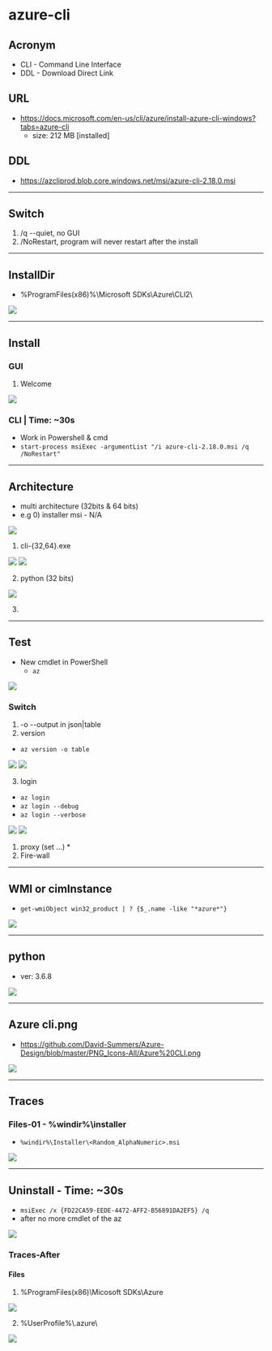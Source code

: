# azure-cli

## Acronym
* CLI - Command Line Interface
* DDL - Download Direct Link

## URL
* https://docs.microsoft.com/en-us/cli/azure/install-azure-cli-windows?tabs=azure-cli
  * size: 212 MB [installed]

## DDL
* https://azcliprod.blob.core.windows.net/msi/azure-cli-2.18.0.msi

---

## Switch
1) /q --quiet, no GUI
2) /NoRestart, program will never restart after the install

---

## InstallDir
* %ProgramFiles(x86)%\Microsoft SDKs\Azure\CLI2\

[<img src="https://i.imgur.com/nf8wVat.png">](https://i.imgur.com/nf8wVat.png)

---

## Install
### GUI
1) Welcome

[<img src="https://i.imgur.com/iOKBF2E.png">](https://i.imgur.com/iOKBF2E.png)

### CLI | Time: ~30s
* Work in Powershell & cmd
* `start-process msiExec -argumentList "/i azure-cli-2.18.0.msi /q /NoRestart"`

---

## Architecture
* multi architecture (32bits & 64 bits) 
* e.g
  0) installer msi - N/A
  
[<img src="https://i.imgur.com/GGVpvv8.png">](https://i.imgur.com/GGVpvv8.png)
  
  1) cli-{32,64}.exe
  
[<img src="https://i.imgur.com/V57LECX.png">](https://i.imgur.com/V57LECX.png)
[<img src="https://i.imgur.com/UFNckfR.png">](https://i.imgur.com/UFNckfR.png)

  2) python (32 bits)

[<img src="https://i.imgur.com/BCeXPfr.png">](https://i.imgur.com/BCeXPfr.png)

  3) 

---

## Test

* New cmdlet in PowerShell
  * `az`

[<img src="https://i.imgur.com/XgXqkdf.png">](https://i.imgur.com/XgXqkdf.png)

### Switch
1) -o --output in json|table
2) version
  * `az version -o table`

[<img src="https://i.imgur.com/Y0FkmS0.png">](https://i.imgur.com/Y0FkmS0.png)
[<img src="https://i.imgur.com/RewWwJh.png">](https://i.imgur.com/RewWwJh.png)

3) login
  * `az login`
  * `az login --debug`
  * `az login --verbose`

[<img src="https://i.imgur.com/R2WrVDZ.png">](https://i.imgur.com/R2WrVDZ.png)
[<img src="https://i.imgur.com/mTJjy7L.png">](https://i.imgur.com/mTJjy7L.png)

 1) proxy (set ...)
    * 
 2) Fire-wall

---

## WMI or cimInstance
* `get-wmiObject win32_product | ? {$_.name -like "*azure*"}`

[<img src="https://i.imgur.com/fxEiKYb.png">](https://i.imgur.com/fxEiKYb.png)

---

## python
* ver: 3.6.8

[<img src="https://i.imgur.com/J2SArkn.png">](https://i.imgur.com/J2SArkn.png)

---

## Azure cli.png
* https://github.com/David-Summers/Azure-Design/blob/master/PNG_Icons-All/Azure%20CLI.png

[<img src="https://raw.githubusercontent.com/David-Summers/Azure-Design/master/PNG_Icons-All/Azure%20CLI.png">](https://raw.githubusercontent.com/David-Summers/Azure-Design/master/PNG_Icons-All/Azure%20CLI.png)

---

## Traces
### Files-01 - %windir%\installer
* `%windir%\Installer\<Random_AlphaNumeric>.msi`

[<img src="https://i.imgur.com/MDCtUEt.png">](https://i.imgur.com/MDCtUEt.png)

---

## Uninstall - Time: ~30s
* `msiExec /x {FD22CA59-EEDE-4472-AFF2-B56891DA2EF5} /q`
* after no more cmdlet of the az

[<img src="https://i.imgur.com/B0XCbSR.png">](https://i.imgur.com/B0XCbSR.png)

### Traces-After
#### Files
1) %ProgramFiles(x86)\Micosoft SDKs\Azure

[<img src="https://i.imgur.com/WREV1Ut.png">](https://i.imgur.com/WREV1Ut.png)

2) %UserProfile%\\.azure\

[<img src="https://i.imgur.com/jZPbkJ5.png">](https://i.imgur.com/jZPbkJ5.png)

